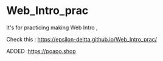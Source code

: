 # Web_Intro_prac
It's for practicing making Web Intro ,

Check this : https://epsilon-deltta.github.io/Web_Intro_prac/

ADDED :https://poapo.shop
